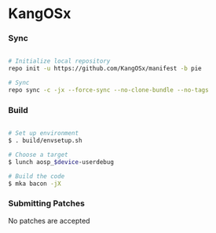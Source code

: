 # KangOSx #

### Sync ###

```bash

# Initialize local repository
repo init -u https://github.com/KangOSx/manifest -b pie

# Sync
repo sync -c -jx --force-sync --no-clone-bundle --no-tags
```

### Build ###

```bash

# Set up environment
$ . build/envsetup.sh

# Choose a target
$ lunch aosp_$device-userdebug

# Build the code
$ mka bacon -jX
```

### Submitting Patches ###

No patches are accepted

